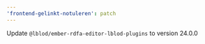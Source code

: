```yaml
---
'frontend-gelinkt-notuleren': patch
---
```


Update `@lblod/ember-rdfa-editor-lblod-plugins` to version 24.0.0
